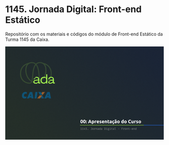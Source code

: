 # 1145. Jornada Digital: Front-end Estático

Repositório com os materiais e códigos do módulo de Front-end Estático da Turma 1145 da Caixa.

[![](./assets/curso-caixa.png)](https://docs.google.com/presentation/d/1AFnmqKohW8jC0_BgJoAmuI9bsnFjdj-QHo7EfQf8aCM/edit?usp=sharing)
